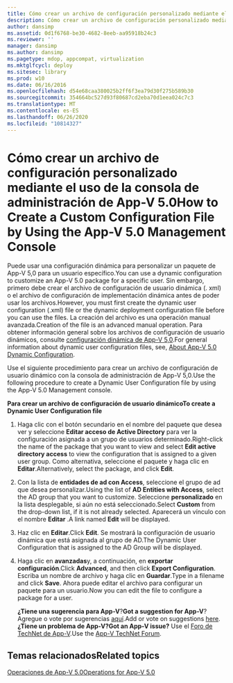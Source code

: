 ```yaml
---
title: Cómo crear un archivo de configuración personalizado mediante el uso de la consola de administración de App-V 5.0
description: Cómo crear un archivo de configuración personalizado mediante el uso de la consola de administración de App-V 5.0
author: dansimp
ms.assetid: 0d1f6768-be30-4682-8eeb-aa95918b24c3
ms.reviewer: ''
manager: dansimp
ms.author: dansimp
ms.pagetype: mdop, appcompat, virtualization
ms.mktglfcycl: deploy
ms.sitesec: library
ms.prod: w10
ms.date: 06/16/2016
ms.openlocfilehash: d54e68caa380025b2ff6f3ea79d30f275b589b30
ms.sourcegitcommit: 354664bc527d93f80687cd2eba70d1eea024c7c3
ms.translationtype: MT
ms.contentlocale: es-ES
ms.lasthandoff: 06/26/2020
ms.locfileid: "10814327"
---
```

# <span data-ttu-id="ed074-103">Cómo crear un archivo de configuración personalizado mediante el uso de la consola de administración de App-V 5.0</span><span class="sxs-lookup"><span data-stu-id="ed074-103">How to Create a Custom Configuration File by Using the App-V 5.0 Management Console</span></span>


<span data-ttu-id="ed074-104">Puede usar una configuración dinámica para personalizar un paquete de App-V 5,0 para un usuario específico.</span><span class="sxs-lookup"><span data-stu-id="ed074-104">You can use a dynamic configuration to customize an App-V 5.0 package for a specific user.</span></span> <span data-ttu-id="ed074-105">Sin embargo, primero debe crear el archivo de configuración de usuario dinámica (. xml) o el archivo de configuración de implementación dinámica antes de poder usar los archivos.</span><span class="sxs-lookup"><span data-stu-id="ed074-105">However, you must first create the dynamic user configuration (.xml) file or the dynamic deployment configuration file before you can use the files.</span></span> <span data-ttu-id="ed074-106">La creación del archivo es una operación manual avanzada.</span><span class="sxs-lookup"><span data-stu-id="ed074-106">Creation of the file is an advanced manual operation.</span></span> <span data-ttu-id="ed074-107">Para obtener información general sobre los archivos de configuración de usuario dinámicos, consulte [configuración dinámica de App-V 5,0](about-app-v-50-dynamic-configuration.md).</span><span class="sxs-lookup"><span data-stu-id="ed074-107">For general information about dynamic user configuration files, see, [About App-V 5.0 Dynamic Configuration](about-app-v-50-dynamic-configuration.md).</span></span>

<span data-ttu-id="ed074-108">Use el siguiente procedimiento para crear un archivo de configuración de usuario dinámico con la consola de administración de App-V 5,0.</span><span class="sxs-lookup"><span data-stu-id="ed074-108">Use the following procedure to create a Dynamic User Configuration file by using the App-V 5.0 Management console.</span></span>

**<span data-ttu-id="ed074-109">Para crear un archivo de configuración de usuario dinámico</span><span class="sxs-lookup"><span data-stu-id="ed074-109">To create a Dynamic User Configuration file</span></span>**

1.  <span data-ttu-id="ed074-110">Haga clic con el botón secundario en el nombre del paquete que desea ver y seleccione **Editar acceso de Active Directory** para ver la configuración asignada a un grupo de usuarios determinado.</span><span class="sxs-lookup"><span data-stu-id="ed074-110">Right-click the name of the package that you want to view and select **Edit active directory access** to view the configuration that is assigned to a given user group.</span></span> <span data-ttu-id="ed074-111">Como alternativa, seleccione el paquete y haga clic en **Editar**.</span><span class="sxs-lookup"><span data-stu-id="ed074-111">Alternatively, select the package, and click **Edit**.</span></span>

2.  <span data-ttu-id="ed074-112">Con la lista de **entidades de ad con Access**, seleccione el grupo de ad que desea personalizar.</span><span class="sxs-lookup"><span data-stu-id="ed074-112">Using the list of **AD Entities with Access**, select the AD group that you want to customize.</span></span> <span data-ttu-id="ed074-113">Seleccione **personalizado** en la lista desplegable, si aún no está seleccionado.</span><span class="sxs-lookup"><span data-stu-id="ed074-113">Select **Custom** from the drop-down list, if it is not already selected.</span></span> <span data-ttu-id="ed074-114">Aparecerá un vínculo con el nombre **Editar** .</span><span class="sxs-lookup"><span data-stu-id="ed074-114">A link named **Edit** will be displayed.</span></span>

3.  <span data-ttu-id="ed074-115">Haz clic en **Editar**.</span><span class="sxs-lookup"><span data-stu-id="ed074-115">Click **Edit**.</span></span> <span data-ttu-id="ed074-116">Se mostrará la configuración de usuario dinámica que está asignada al grupo de AD.</span><span class="sxs-lookup"><span data-stu-id="ed074-116">The Dynamic User Configuration that is assigned to the AD Group will be displayed.</span></span>

4.  <span data-ttu-id="ed074-117">Haga clic en **avanzadas**y, a continuación, en **exportar configuración**.</span><span class="sxs-lookup"><span data-stu-id="ed074-117">Click **Advanced**, and then click **Export Configuration**.</span></span> <span data-ttu-id="ed074-118">Escriba un nombre de archivo y haga clic en **Guardar**.</span><span class="sxs-lookup"><span data-stu-id="ed074-118">Type in a filename and click **Save**.</span></span> <span data-ttu-id="ed074-119">Ahora puede editar el archivo para configurar un paquete para un usuario.</span><span class="sxs-lookup"><span data-stu-id="ed074-119">Now you can edit the file to configure a package for a user.</span></span>

    <span data-ttu-id="ed074-120">**¿Tiene una sugerencia para App-V**?</span><span class="sxs-lookup"><span data-stu-id="ed074-120">**Got a suggestion for App-V**?</span></span> <span data-ttu-id="ed074-121">Agregue o vote por sugerencias [aquí](http://appv.uservoice.com/forums/280448-microsoft-application-virtualization).</span><span class="sxs-lookup"><span data-stu-id="ed074-121">Add or vote on suggestions [here](http://appv.uservoice.com/forums/280448-microsoft-application-virtualization).</span></span> **<span data-ttu-id="ed074-122">¿Tiene un problema de App-V?</span><span class="sxs-lookup"><span data-stu-id="ed074-122">Got an App-V issue?</span></span>** <span data-ttu-id="ed074-123">Use el [Foro de TechNet de App-V](https://social.technet.microsoft.com/Forums/home?forum=mdopappv).</span><span class="sxs-lookup"><span data-stu-id="ed074-123">Use the [App-V TechNet Forum](https://social.technet.microsoft.com/Forums/home?forum=mdopappv).</span></span>

## <span data-ttu-id="ed074-124">Temas relacionados</span><span class="sxs-lookup"><span data-stu-id="ed074-124">Related topics</span></span>


[<span data-ttu-id="ed074-125">Operaciones de App-V 5.0</span><span class="sxs-lookup"><span data-stu-id="ed074-125">Operations for App-V 5.0</span></span>](operations-for-app-v-50.md)

 

 





